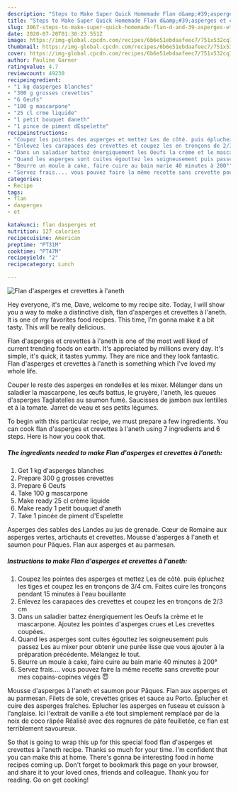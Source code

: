 ```yaml
---
description: "Steps to Make Super Quick Homemade Flan d&amp;#39;asperges et crevettes à l&amp;#39;aneth"
title: "Steps to Make Super Quick Homemade Flan d&amp;#39;asperges et crevettes à l&amp;#39;aneth"
slug: 3067-steps-to-make-super-quick-homemade-flan-d-and-39-asperges-et-crevettes-a-l-and-39-aneth
date: 2020-07-20T01:30:23.551Z
image: https://img-global.cpcdn.com/recipes/6b6e51ebdaafeec7/751x532cq70/flan-dasperges-et-crevettes-a-laneth-photo-principale-de-la-recette.jpg
thumbnail: https://img-global.cpcdn.com/recipes/6b6e51ebdaafeec7/751x532cq70/flan-dasperges-et-crevettes-a-laneth-photo-principale-de-la-recette.jpg
cover: https://img-global.cpcdn.com/recipes/6b6e51ebdaafeec7/751x532cq70/flan-dasperges-et-crevettes-a-laneth-photo-principale-de-la-recette.jpg
author: Pauline Garner
ratingvalue: 4.7
reviewcount: 49230
recipeingredient:
- "1 kg dasperges blanches"
- "300 g grosses crevettes"
- "6 Oeufs"
- "100 g mascarpone"
- "25 cl crme liquide"
- "1 petit bouquet daneth"
- "1 pince de piment dEspelette"
recipeinstructions:
- "Coupez les pointes des asperges et mettez Les de côté. puis épluchez les tiges et coupez les en tronçons de 3/4 cm. Faites cuire les tronçons pendant 15 minutes à l&#39;eau bouillante"
- "Enlevez les carapaces des crevettes et coupez les en tronçons de 2/3 cm"
- "Dans un saladier battez énergiquement les Oeufs la crème et le mascarpone. Ajoutez les pointes d&#39;asperges crues et Les crevettes coupées."
- "Quand les asperges sont cuites égouttez les soigneusement puis passez Les au mixer pour obtenir une purée lisse que vous ajouter à la préparation précédente. Mélangez le tout."
- "Beurre un moule à cake, faire cuire au bain marie 40 minutes à 200°"
- "Servez frais.... vous pouvez faire la même recette sans crevette pour mes copains-copines végés 😇"
categories:
- Recipe
tags:
- flan
- dasperges
- et

katakunci: flan dasperges et 
nutrition: 127 calories
recipecuisine: American
preptime: "PT31M"
cooktime: "PT47M"
recipeyield: "2"
recipecategory: Lunch

---
```



![Flan d&#39;asperges et crevettes à l&#39;aneth](https://img-global.cpcdn.com/recipes/6b6e51ebdaafeec7/751x532cq70/flan-dasperges-et-crevettes-a-laneth-photo-principale-de-la-recette.jpg)

Hey everyone, it's me, Dave, welcome to my recipe site. Today, I will show you a way to make a distinctive dish, flan d&#39;asperges et crevettes à l&#39;aneth. It is one of my favorites food recipes. This time, I'm gonna make it a bit tasty. This will be really delicious.

Flan d&#39;asperges et crevettes à l&#39;aneth is one of the most well liked of current trending foods on earth. It's appreciated by millions every day. It's simple, it's quick, it tastes yummy. They are nice and they look fantastic. Flan d&#39;asperges et crevettes à l&#39;aneth is something which I've loved my whole life.

Couper le reste des asperges en rondelles et les mixer. Mélanger dans un saladier la mascarpone, les œufs battus, le gruyère, l&#39;aneth, les queues d&#39;asperges Tagliatelles au saumon fumé. Saucisses de jambon aux lentilles et à la tomate. Jarret de veau et ses petits légumes.


To begin with this particular recipe, we must prepare a few ingredients. You can cook flan d&#39;asperges et crevettes à l&#39;aneth using 7 ingredients and 6 steps. Here is how you cook that.

<!--inarticleads1-->

##### The ingredients needed to make Flan d&#39;asperges et crevettes à l&#39;aneth:

1. Get 1 kg d&#39;asperges blanches
1. Prepare 300 g grosses crevettes
1. Prepare 6 Oeufs
1. Take 100 g mascarpone
1. Make ready 25 cl crème liquide
1. Make ready 1 petit bouquet d&#39;aneth
1. Take 1 pincée de piment d&#39;Espelette


Asperges des sables des Landes au jus de grenade. Cœur de Romaine aux asperges vertes, artichauts et crevettes. Mousse d&#39;asperges à l&#39;aneth et saumon pour Pâques. Flan aux asperges et au parmesan. 

<!--inarticleads2-->

##### Instructions to make Flan d&#39;asperges et crevettes à l&#39;aneth:

1. Coupez les pointes des asperges et mettez Les de côté. puis épluchez les tiges et coupez les en tronçons de 3/4 cm. Faites cuire les tronçons pendant 15 minutes à l&#39;eau bouillante
1. Enlevez les carapaces des crevettes et coupez les en tronçons de 2/3 cm
1. Dans un saladier battez énergiquement les Oeufs la crème et le mascarpone. Ajoutez les pointes d&#39;asperges crues et Les crevettes coupées.
1. Quand les asperges sont cuites égouttez les soigneusement puis passez Les au mixer pour obtenir une purée lisse que vous ajouter à la préparation précédente. Mélangez le tout.
1. Beurre un moule à cake, faire cuire au bain marie 40 minutes à 200°
1. Servez frais.... vous pouvez faire la même recette sans crevette pour mes copains-copines végés 😇


Mousse d&#39;asperges à l&#39;aneth et saumon pour Pâques. Flan aux asperges et au parmesan. Filets de sole, crevettes grises et sauce au Porto. Éplucher et cuire des asperges fraîches. Eplucher les asperges en fuseau et cuisson à l&#39;anglaise. Ici l&#39;extrait de vanille a été tout simplement remplacé par de la noix de coco râpée Réalisé avec des rognures de pâte feuilletée, ce flan est terriblement savoureux. 

So that is going to wrap this up for this special food flan d&#39;asperges et crevettes à l&#39;aneth recipe. Thanks so much for your time. I'm confident that you can make this at home. There's gonna be interesting food in home recipes coming up. Don't forget to bookmark this page on your browser, and share it to your loved ones, friends and colleague. Thank you for reading. Go on get cooking!
